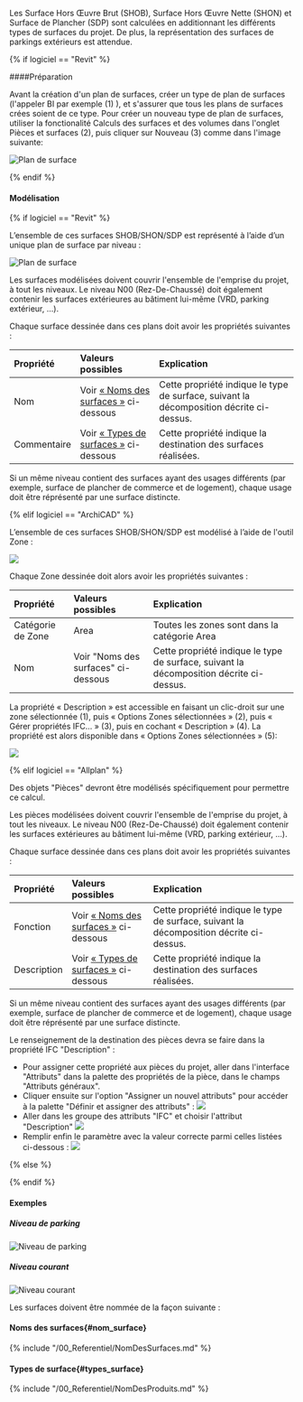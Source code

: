 Les Surface Hors Œuvre Brut \(SHOB\), Surface Hors Œuvre Nette \(SHON\) et Surface de Plancher \(SDP\) sont calculées en additionnant les différents types de surfaces du projet. De plus, la représentation des surfaces de parkings extérieurs est attendue.

{% if logiciel == "Revit" %}

####Préparation

Avant la création d'un plan de surfaces, créer un type de plan de surfaces (l'appeler BI par exemple (1) ), et s'assurer que tous les plans de surfaces crées soient de ce type. Pour créer un nouveau type de plan de surfaces, utiliser la fonctionalité Calculs des surfaces et des volumes dans l'onglet Pièces et surfaces (2), puis cliquer sur Nouveau (3) comme dans l'image suivante: 

![Plan de surface](/02_Modelisation/02_architecte/images/SURFACE_03.PNG)

{% endif %}

#### Modélisation

{% if logiciel == "Revit" %}

L’ensemble de ces surfaces SHOB/SHON/SDP est représenté à l’aide d’un unique plan de surface par niveau :

![Plan de surface](/02_Modelisation/02_architecte/images/SURFACE_01.PNG)

Les surfaces modélisées doivent couvrir l'ensemble de l'emprise du projet, à tout les niveaux. Le niveau N00 (Rez-De-Chaussé) doit également contenir les surfaces extérieures au bâtiment lui-même (VRD, parking extérieur, ...).

Chaque surface dessinée dans ces plans doit avoir les propriétés suivantes :

| Propriété | Valeurs possibles | Explication |
| :--- | :--- | :--- |
| Nom | Voir [« Noms des surfaces »](#nom_surface) ci-dessous | Cette propriété indique le type de surface, suivant la décomposition décrite ci-dessus. |
| Commentaire | Voir [« Types de surfaces »](#types_surface) ci-dessous| Cette propriété indique la destination des surfaces réalisées. |

Si un même niveau contient des surfaces ayant des usages différents (par exemple, surface de plancher de commerce et de logement), chaque usage doit être réprésenté par une surface distincte.

{% elif logiciel == "ArchiCAD" %}

L’ensemble de ces surfaces SHOB/SHON/SDP est modélisé à l’aide de l'outil Zone :

![](/02_Modelisation/02_architecte/images/Zones.png)

Chaque Zone dessinée doit alors avoir les propriétés suivantes :

| Propriété | Valeurs possibles | Explication |
| :--- | :--- | :--- |
| Catégorie de Zone | Area | Toutes les zones sont dans la catégorie Area |
| Nom | Voir "Noms des surfaces" ci-dessous | Cette propriété indique le type de surface, suivant la décomposition décrite ci-dessus. |

La propriété « Description » est accessible en faisant un clic-droit sur une zone sélectionnée (1), puis « Options Zones sélectionnées » (2), puis « Gérer propriétés IFC... » (3), puis en cochant « Description » (4). La propriété est alors disponible dans « Options Zones sélectionnées » (5):

![](/02_Modelisation/02_architecte/images/Description.png)

{% elif logiciel == "Allplan" %}

Des objets "Pièces" devront être modélisés spécifiquement pour permettre ce calcul.

Les pièces modélisées doivent couvrir l'ensemble de l'emprise du projet, à tout les niveaux. Le niveau N00 (Rez-De-Chaussé) doit également contenir les surfaces extérieures au bâtiment lui-même (VRD, parking extérieur, ...).

Chaque surface dessinée dans ces plans doit avoir les propriétés suivantes :

| Propriété | Valeurs possibles | Explication |
| :--- | :--- | :--- |
| Fonction | Voir [« Noms des surfaces »](#nom_surface) ci-dessous | Cette propriété indique le type de surface, suivant la décomposition décrite ci-dessus. |
| Description | Voir [« Types de surfaces »](#types_surface) ci-dessous| Cette propriété indique la destination des surfaces réalisées. |

Si un même niveau contient des surfaces ayant des usages différents (par exemple, surface de plancher de commerce et de logement), chaque usage doit être réprésenté par une surface distincte.

Le renseignement de la destination des pièces devra se faire dans la propriété IFC "Description" :
* Pour assigner cette propriété aux pièces du projet, aller dans l'interface "Attributs" dans la palette des propriétés de la pièce, dans le champs "Attributs généraux". 
* Cliquer ensuite sur l'option "Assigner un nouvel attributs" pour accéder à la palette "Définir et assigner des attributs" :
![](/02_Modelisation/02_architecte/images/ROOM2.PNG)
* Aller dans les groupe des attributs "IFC" et choisir l'attribut "Description"
![](/02_Modelisation/02_architecte/images/ROOM3.PNG)
* Remplir enfin le paramètre avec la valeur correcte parmi celles listées ci-dessous :
![](/02_Modelisation/02_architecte/images/ROOM4.PNG)

{% else %}

{% endif %}

#### Exemples

##### Niveau de parking

![Niveau de parking](/02_Modelisation/02_architecte/images/Surfaces_ExempleNiveauParking.png)

##### Niveau courant

![Niveau courant](/02_Modelisation/02_architecte/images/Surfaces_ExempleNiveauCourant.png)

Les surfaces doivent être nommée de la façon suivante : 

#### Noms des surfaces{#nom_surface}

{% include "/00_Referentiel/NomDesSurfaces.md"  %}

#### Types de surface{#types_surface}

{% include "/00_Referentiel/NomDesProduits.md" %}